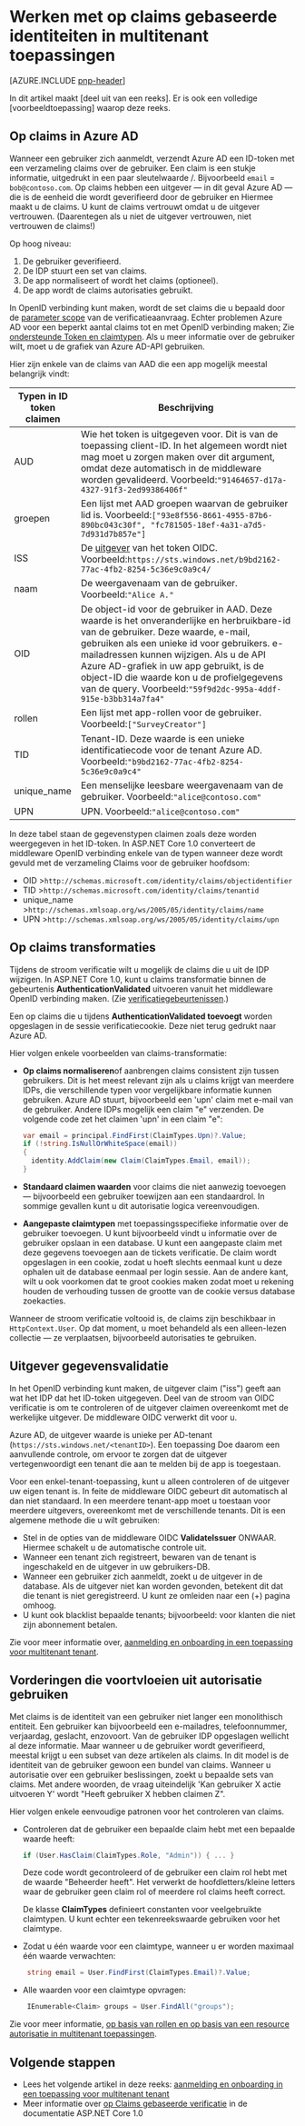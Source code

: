 <properties
   pageTitle="Werken met claim gebaseerde identiteiten in multitenant toepassingen | Microsoft Azure"
   description="Hoe een gebruik vorderingen voor uitgever validatie en autorisatie"
   services=""
   documentationCenter="na"
   authors="MikeWasson"
   manager="roshar"
   editor=""
   tags=""/>

<tags
   ms.service="guidance"
   ms.devlang="dotnet"
   ms.topic="article"
   ms.tgt_pltfrm="na"
   ms.workload="na"
   ms.date="05/23/2016"
   ms.author="mwasson"/>

# <a name="working-with-claims-based-identities-in-multitenant-applications"></a>Werken met op claims gebaseerde identiteiten in multitenant toepassingen

[AZURE.INCLUDE [pnp-header](../../includes/guidance-pnp-header-include.md)]

In dit artikel maakt [deel uit van een reeks]. Er is ook een volledige [voorbeeldtoepassing] waarop deze reeks.

## <a name="claims-in-azure-ad"></a>Op claims in Azure AD

Wanneer een gebruiker zich aanmeldt, verzendt Azure AD een ID-token met een verzameling claims over de gebruiker. Een claim is een stukje informatie, uitgedrukt in een paar sleutelwaarde /. Bijvoorbeeld `email` = `bob@contoso.com`.  Op claims hebben een uitgever &mdash; in dit geval Azure AD &mdash; die is de eenheid die wordt geverifieerd door de gebruiker en Hiermee maakt u de claims. U kunt de claims vertrouwt omdat u de uitgever vertrouwen. (Daarentegen als u niet de uitgever vertrouwen, niet vertrouwen de claims!)

Op hoog niveau:

1.  De gebruiker geverifieerd.
2.  De IDP stuurt een set van claims.
3.  De app normaliseert of wordt het claims (optioneel).
4.  De app wordt de claims autorisaties gebruikt.

In OpenID verbinding kunt maken, wordt de set claims die u bepaald door de [parameter scope] van de verificatieaanvraag. Echter problemen Azure AD voor een beperkt aantal claims tot en met OpenID verbinding maken; Zie [ondersteunde Token en claimtypen]. Als u meer informatie over de gebruiker wilt, moet u de grafiek van Azure AD-API gebruiken.

Hier zijn enkele van de claims van AAD die een app mogelijk meestal belangrijk vindt:

Typen in ID token claimen |    Beschrijving
-----------------------|--------------
AUD | Wie het token is uitgegeven voor. Dit is van de toepassing client-ID. In het algemeen wordt niet mag moet u zorgen maken over dit argument, omdat deze automatisch in de middleware worden gevalideerd. Voorbeeld:`"91464657-d17a-4327-91f3-2ed99386406f"`
groepen   | Een lijst met AAD groepen waarvan de gebruiker lid is. Voorbeeld:`["93e8f556-8661-4955-87b6-890bc043c30f", "fc781505-18ef-4a31-a7d5-7d931d7b857e"]`
ISS  | De [uitgever] van het token OIDC. Voorbeeld:`https://sts.windows.net/b9bd2162-77ac-4fb2-8254-5c36e9c0a9c4/`
naam    | De weergavenaam van de gebruiker. Voorbeeld:`"Alice A."`
OID | De object-id voor de gebruiker in AAD. Deze waarde is het onveranderlijke en herbruikbare-id van de gebruiker. Deze waarde, e-mail, gebruiken als een unieke id voor gebruikers. e-mailadressen kunnen wijzigen. Als u de API Azure AD-grafiek in uw app gebruikt, is de object-ID die waarde kon u de profielgegevens van de query. Voorbeeld:`"59f9d2dc-995a-4ddf-915e-b3bb314a7fa4"`
rollen   | Een lijst met app-rollen voor de gebruiker. Voorbeeld:`["SurveyCreator"]`
TID | Tenant-ID. Deze waarde is een unieke identificatiecode voor de tenant Azure AD. Voorbeeld:`"b9bd2162-77ac-4fb2-8254-5c36e9c0a9c4"`
unique_name | Een menselijke leesbare weergavenaam van de gebruiker. Voorbeeld:`"alice@contoso.com"`
UPN | UPN. Voorbeeld:`"alice@contoso.com"`

In deze tabel staan de gegevenstypen claimen zoals deze worden weergegeven in het ID-token. In ASP.NET Core 1.0 converteert de middleware OpenID verbinding enkele van de typen wanneer deze wordt gevuld met de verzameling Claims voor de gebruiker hoofdsom:

-   OID >`http://schemas.microsoft.com/identity/claims/objectidentifier`
-   TID >`http://schemas.microsoft.com/identity/claims/tenantid`
-   unique_name >`http://schemas.xmlsoap.org/ws/2005/05/identity/claims/name`
-   UPN >`http://schemas.xmlsoap.org/ws/2005/05/identity/claims/upn`

## <a name="claims-transformations"></a>Op claims transformaties

Tijdens de stroom verificatie wilt u mogelijk de claims die u uit de IDP wijzigen. In ASP.NET Core 1.0, kunt u claims transformatie binnen de gebeurtenis **AuthenticationValidated** uitvoeren vanuit het middleware OpenID verbinding maken. (Zie [verificatiegebeurtenissen].)

Een op claims die u tijdens **AuthenticationValidated toevoegt** worden opgeslagen in de sessie verificatiecookie. Deze niet terug gedrukt naar Azure AD.

Hier volgen enkele voorbeelden van claims-transformatie:

-   **Op claims normaliseren**of aanbrengen claims consistent zijn tussen gebruikers. Dit is het meest relevant zijn als u claims krijgt van meerdere IDPs, die verschillende typen voor vergelijkbare informatie kunnen gebruiken.
Azure AD stuurt, bijvoorbeeld een 'upn' claim met e-mail van de gebruiker. Andere IDPs mogelijk een claim "e" verzenden. De volgende code zet het claimen 'upn' in een claim "e":

    ```csharp
    var email = principal.FindFirst(ClaimTypes.Upn)?.Value;
    if (!string.IsNullOrWhiteSpace(email))
    {
      identity.AddClaim(new Claim(ClaimTypes.Email, email));
    }
    ```

- **Standaard claimen waarden** voor claims die niet aanwezig toevoegen &mdash; bijvoorbeeld een gebruiker toewijzen aan een standaardrol. In sommige gevallen kunt u dit autorisatie logica vereenvoudigen.
- **Aangepaste claimtypen** met toepassingsspecifieke informatie over de gebruiker toevoegen. U kunt bijvoorbeeld vindt u informatie over de gebruiker opslaan in een database. U kunt een aangepaste claim met deze gegevens toevoegen aan de tickets verificatie. De claim wordt opgeslagen in een cookie, zodat u hoeft slechts eenmaal kunt u deze ophalen uit de database eenmaal per login sessie. Aan de andere kant, wilt u ook voorkomen dat te groot cookies maken zodat moet u rekening houden de verhouding tussen de grootte van de cookie versus database zoekacties.   

Wanneer de stroom verificatie voltooid is, de claims zijn beschikbaar in `HttpContext.User`. Op dat moment, u moet behandeld als een alleen-lezen collectie &mdash; ze verplaatsen, bijvoorbeeld autorisaties te gebruiken.

## <a name="issuer-validation"></a>Uitgever gegevensvalidatie
In het OpenID verbinding kunt maken, de uitgever claim ("iss") geeft aan wat het IDP dat het ID-token uitgegeven. Deel van de stroom van OIDC verificatie is om te controleren of de uitgever claimen overeenkomt met de werkelijke uitgever. De middleware OIDC verwerkt dit voor u.

Azure AD, de uitgever waarde is unieke per AD-tenant (`https://sts.windows.net/<tenantID>`). Een toepassing Doe daarom een aanvullende controle, om ervoor te zorgen dat de uitgever vertegenwoordigt een tenant die aan te melden bij de app is toegestaan.

Voor een enkel-tenant-toepassing, kunt u alleen controleren of de uitgever uw eigen tenant is. In feite de middleware OIDC gebeurt dit automatisch al dan niet standaard. In een meerdere tenant-app moet u toestaan voor meerdere uitgevers, overeenkomt met de verschillende tenants. Dit is een algemene methode die u wilt gebruiken:

-   Stel in de opties van de middleware OIDC **ValidateIssuer** ONWAAR. Hiermee schakelt u de automatische controle uit.
-   Wanneer een tenant zich registreert, bewaren van de tenant is ingeschakeld en de uitgever in uw gebruikers-DB.
-   Wanneer een gebruiker zich aanmeldt, zoekt u de uitgever in de database. Als de uitgever niet kan worden gevonden, betekent dit dat die tenant is niet geregistreerd. U kunt ze omleiden naar een (+) pagina omhoog.
-  U kunt ook blacklist bepaalde tenants; bijvoorbeeld: voor klanten die niet zijn abonnement betalen.

Zie voor meer informatie over, [aanmelding en onboarding in een toepassing voor multitenant tenant][signup].

## <a name="using-claims-for-authorization"></a>Vorderingen die voortvloeien uit autorisatie gebruiken

Met claims is de identiteit van een gebruiker niet langer een monolithisch entiteit. Een gebruiker kan bijvoorbeeld een e-mailadres, telefoonnummer, verjaardag, geslacht, enzovoort. Van de gebruiker IDP opgeslagen wellicht al deze informatie. Maar wanneer u de gebruiker wordt geverifieerd, meestal krijgt u een subset van deze artikelen als claims. In dit model is de identiteit van de gebruiker gewoon een bundel van claims. Wanneer u autorisatie over een gebruiker beslissingen, zoekt u bepaalde sets van claims. Met andere woorden, de vraag uiteindelijk 'Kan gebruiker X actie uitvoeren Y' wordt "Heeft gebruiker X hebben claimen Z".

Hier volgen enkele eenvoudige patronen voor het controleren van claims.

-  Controleren dat de gebruiker een bepaalde claim hebt met een bepaalde waarde heeft:

    ```csharp
    if (User.HasClaim(ClaimTypes.Role, "Admin")) { ... }
    ```
    Deze code wordt gecontroleerd of de gebruiker een claim rol hebt met de waarde "Beheerder heeft". Het verwerkt de hoofdletters/kleine letters waar de gebruiker geen claim rol of meerdere rol claims heeft correct.

    De klasse **ClaimTypes** definieert constanten voor veelgebruikte claimtypen. U kunt echter een tekenreekswaarde gebruiken voor het claimtype.

-   Zodat u één waarde voor een claimtype, wanneer u er worden maximaal één waarde verwachten:
    ```csharp
     string email = User.FindFirst(ClaimTypes.Email)?.Value;
    ```
-   Alle waarden voor een claimtype opvragen:

    ```csharp
     IEnumerable<Claim> groups = User.FindAll("groups");
    ```

Zie voor meer informatie, [op basis van rollen en op basis van een resource autorisatie in multitenant toepassingen][authorization].

## <a name="next-steps"></a>Volgende stappen

- Lees het volgende artikel in deze reeks: [aanmelding en onboarding in een toepassing voor multitenant tenant][signup]
- Meer informatie over [op Claims gebaseerde verificatie] in de documentatie ASP.NET Core 1.0

<!-- Links -->
[een reeks hoort]: guidance-multitenant-identity.md
[parameter scope]: http://nat.sakimura.org/2012/01/26/scopes-and-claims-in-openid-connect/
[Ondersteunde Token en claimtypen]: ../active-directory/active-directory-token-and-claims.md
[uitgever]: http://openid.net/specs/openid-connect-core-1_0.html#IDToken
[Verificatiegebeurtenissen]: guidance-multitenant-identity-authenticate.md#authentication-events
[signup]: guidance-multitenant-identity-signup.md
[Op claims gebaseerde verificatie]: https://docs.asp.net/en/latest/security/authorization/claims.html
[van voorbeeldtoepassing]: https://github.com/Azure-Samples/guidance-identity-management-for-multitenant-apps
[authorization]: guidance-multitenant-identity-authorize.md
